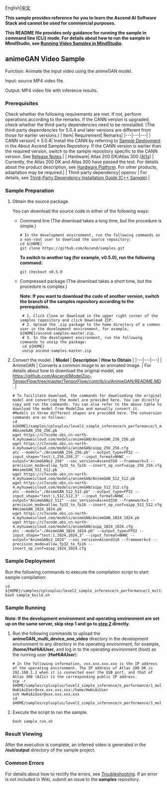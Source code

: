 English|[中文](README_CN.md) 
 
**This sample provides reference for you to learn the Ascend AI Software Stack and cannot be used for commercial purposes.**

**This README file provides only guidance for running the sample in command line (CLI) mode. For details about how to run the sample in MindStudio, see [Running Video Samples in MindStudio](https://github.com/Ascend/samples/wikis/Mindstudio%E8%BF%90%E8%A1%8C%E8%A7%86%E9%A2%91%E6%A0%B7%E4%BE%8B?sort_id=3170138).**

## animeGAN Video Sample
Function: Animate the input video using the animeGAN model.    

Input: source MP4 video file.     

Output: MP4 video file with inference results.   

### Prerequisites
Check whether the following requirements are met. If not, perform operations according to the remarks. If the CANN version is upgraded, check whether the third-party dependencies need to be reinstalled. (The third-party dependencies for 5.0.4 and later versions are different from those for earlier versions.)
| Item| Requirement| Remarks|
|---|---|---|
| CANN version| ≥ 5.0.4| Install the CANN by referring to [Sample Deployment](https://github.com/Ascend/samples#%E5%AE%89%E8%A3%85) in the About Ascend Samples Repository. If the CANN version is earlier than the required version, switch to the sample repository specific to the CANN version. See [Release Notes](https://github.com/Ascend/samples/blob/master/README.md).|
| Hardware| Atlas 200 DK/Atlas 300 ([AI1s](https://support.huaweicloud.com/en-us/productdesc-ecs/ecs_01_0047.html#ecs_01_0047__section78423209366)) | Currently, the Atlas 200 DK and Atlas 300 have passed the test. For details about the product description, see [Hardware Platform](https://ascend.huawei.com/en/#/hardware/product). For other products, adaptation may be required.|
| Third-party dependency| opencv | For details, see [Third-Party Dependency Installation Guide (C++ Sample)](../../../../environment).|

### Sample Preparation
1. Obtain the source package.    
   
   You can download the source code in either of the following ways:  
   
    - Command line (The download takes a long time, but the procedure is simple.)
       ```    
       # In the development environment, run the following commands as a non-root user to download the source repository:   
       cd ${HOME}     
       git clone https://github.com/Ascend/samples.git
       ```
       **To switch to another tag (for example, v0.5.0), run the following command:**
       ```
       git checkout v0.5.0
       ```
       
    - Compressed package (The download takes a short time, but the procedure is complex.)  
      
       **Note: If you want to download the code of another version, switch the branch of the samples repository according to the prerequisites.**  
       
       ``` 
        # 1. Click Clone or Download in the upper right corner of the samples repository and click Download ZIP.   
        # 2. Upload the .zip package to the home directory of a common user in the development environment, for example, ${HOME}/ascend-samples-master.zip.    
        # 3. In the development environment, run the following commands to unzip the package:    
        cd ${HOME}    
        unzip ascend-samples-master.zip
       ```
   
2. Convert the model. 
    |  **Model** |  **Description** | **How to Obtain** |
    |---|---|---|
    | AnimeGAN | Converts a common image to an animated image. | For details about how to download the original model, see https://github.com/Ascend/ModelZoo-TensorFlow/tree/master/TensorFlow/contrib/cv/AnimeGAN/README.MD. |
    ```
    # To facilitate download, the commands for downloading the original model and converting the model are provided here. You can directly copy and run the commands. You can also refer to the above table to download the model from ModelZoo and manually convert it.
    #Models in three different shapes are provided here. The conversion commands are as follows:
    cd ${HOME}/samples/cplusplus/level2_simple_inference/n_performance/1_multi_process_thread/animeGAN_multi_device_one_video/model    
    #AnimeGAN_256_256.pb
    wget https://c7xcode.obs.cn-north-4.myhuaweicloud.com/models/animeGAN/AnimeGAN_256_256.pb
    wget https://c7xcode.obs.cn-north-4.myhuaweicloud.com/models/animeGAN/aipp_256_256.cfg
    atc --model="./AnimeGAN_256_256.pb" --output_type=FP32 --input_shape="test:1,256,256,3" --input_format=NHWC --output="AnimeGANv2_256" --soc_version=Ascend310 --framework=3 --precision_mode=allow_fp32_to_fp16 --insert_op_conf=aipp_256_256.cfg
    #AnimeGAN_512_512.pb
    wget https://c7xcode.obs.cn-north-4.myhuaweicloud.com/models/animeGAN/AnimeGAN_512_512.pb
    wget https://c7xcode.obs.cn-north-4.myhuaweicloud.com/models/animeGAN/aipp_512_512.cfg
    atc --model="./AnimeGAN_512_512.pb" --output_type=FP32 --input_shape="test:1,512,512,3" --input_format=NHWC --output="AnimeGANv2_512" --soc_version=Ascend310 --framework=3 --precision_mode=allow_fp32_to_fp16 --insert_op_conf=aipp_512_512.cfg
    #AnimeGAN_1024_1024.pb
    wget https://c7xcode.obs.cn-north-4.myhuaweicloud.com/models/animeGAN/AnimeGAN_1024_1024.pb
    wget https://c7xcode.obs.cn-north-4.myhuaweicloud.com/models/animeGAN/aipp_1024_1024.cfg
    atc --model="./AnimeGAN_1024_1024.pb" --output_type=FP32 --input_shape="test:1,1024,1024,3" --input_format=NHWC --output="AnimeGANv2_1024" --soc_version=Ascend310 --framework=3 --precision_mode=allow_fp32_to_fp16 --insert_op_conf=aipp_1024_1024.cfg
    ```

### Sample Deployment
Run the following commands to execute the compilation script to start sample compilation:  
```
cd ${HOME}/samples/cplusplus/level2_simple_inference/n_performance/1_multi_process_thread/animeGAN_multi_device_one_video/scripts
bash sample_build.sh
```

### Sample Running
**Note: If the development environment and operating environment are set up on the same server, skip step 1 and go to [step 2](#step_2) directly.**        
1. Run the following commands to upload the **animeGAN_multi_device_one_video** directory in the development environment to any directory in the operating environment, for example, **/home/HwHiAiUser**, and log in to the operating environment (host) as the running user (**HwHiAiUser**):

   ```
   # In the following information, xxx.xxx.xxx.xxx is the IP address of the operating environment. The IP address of Atlas 200 DK is 192.168.1.2 when it is connected over the USB port, and that of Atlas 300 (AI1s) is the corresponding public IP address.
   scp -r $HOME/samples/cplusplus/level2_simple_inference/n_performance/1_multi_process_thread/animeGAN_multi_device_one_video HwHiAiUser@xxx.xxx.xxx.xxx:/home/HwHiAiUser   
   ssh HwHiAiUser@xxx.xxx.xxx.xxx     
   cd $HOME/samples/cplusplus/level2_simple_inference/n_performance/1_multi_process_thread/animeGAN_multi_device_one_video/scripts
   ```

2. <a name="step_2"></a>Execute the script to run the sample.        

   ```
   bash sample_run.sh
   ```

### Result Viewing
After the execution is complete, an inferred video is generated in the **/out/output** directory of the sample project.

### Common Errors
For details about how to rectify the errors, see [Troubleshooting](https://github.com/Ascend/samples/wikis/%E5%B8%B8%E8%A7%81%E9%97%AE%E9%A2%98%E5%AE%9A%E4%BD%8D/%E4%BB%8B%E7%BB%8D). If an error is not included in Wiki, submit an issue to the **samples** repository.
